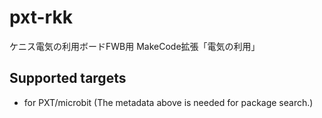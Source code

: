 # pxt-rkk
ケニス電気の利用ボードFWB用 MakeCode拡張「電気の利用」　

## Supported targets

* for PXT/microbit
(The metadata above is needed for package search.)

